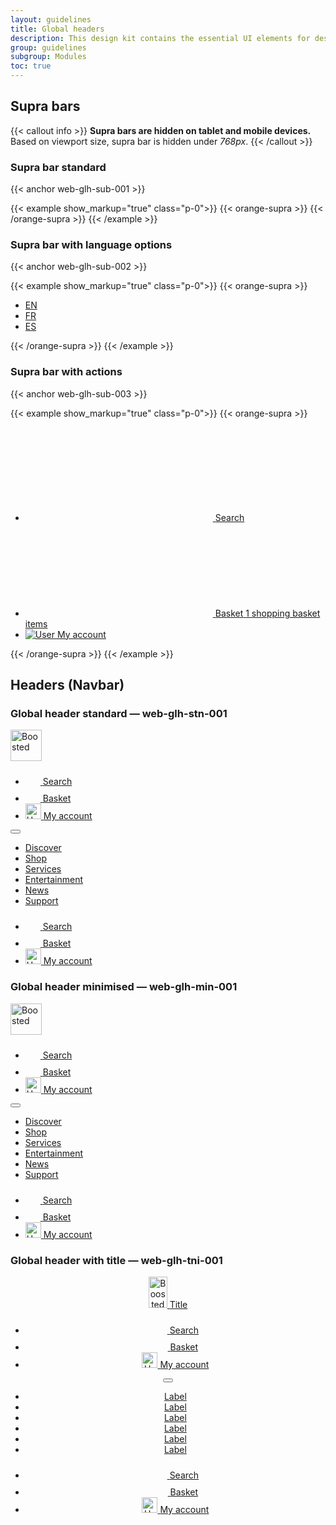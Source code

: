 ```yaml
---
layout: guidelines
title: Global headers
description: This design kit contains the essential UI elements for designing, prototyping and building Orange products and services on the web.
group: guidelines
subgroup: Modules
toc: true
---
```


## Supra bars
{{< callout info >}}
<strong>Supra bars are hidden on tablet and mobile devices.</strong><br>
Based on viewport size, supra bar is hidden under <var>768px</var>.
{{< /callout >}}

### Supra bar standard

{{< anchor web-glh-sub-001 >}}

{{< example show_markup="true" class="p-0">}}
{{< orange-supra >}}
{{< /orange-supra >}}
{{< /example >}}

### Supra bar with language options

{{< anchor web-glh-sub-002 >}}

{{< example show_markup="true" class="p-0">}}
{{< orange-supra >}}
<ul class="navbar-nav ml-auto">
  <li class="nav-item"><a class="nav-link active" href="#" aria-label="English version">EN</a></li>
  <li class="nav-item"><a class="nav-link" href="#" aria-label="Version française" lang="fr" hreflang="fr">FR</a></li>
  <li class="nav-item"><a class="nav-link" href="#" aria-label="Version en español" lang="es" hreflang="es">ES</a></li>
</ul>
{{< /orange-supra >}}
{{< /example >}}

### Supra bar with actions

{{< anchor web-glh-sub-003 >}}

{{< example show_markup="true" class="p-0">}}
{{< orange-supra >}}
<ul class="navbar-nav ml-auto">
  <li class="nav-item">
    <a href="#" class="nav-link nav-icon">
      <svg fill="currentColor" aria-hidden="true" focusable="false" class="overflow-visible">
        <use xlink:href="/docs/5.1/assets/img/boosted-sprite.svg#search"/>
      </svg>
      <span class="visually-hidden">Search</span>
    </a>
  </li>
  <li class="nav-item">
    <a href="#" class="nav-link nav-icon">
      <svg fill="currentColor" aria-hidden="true" focusable="false" class="overflow-visible">
        <use xlink:href="/docs/5.1/assets/img/boosted-sprite.svg#buy"/>
      </svg>
      <span class="visually-hidden">Basket</span>
      <span class="position-relative">
        <span class="badge">
          1
          <span class="visually-hidden">shopping basket items</span>
        </span>
      </span>
    </a>
  </li>
  <li class="nav-item">
    <a href="#" class="nav-link nav-icon">
      <img src="/docs/5.1/assets/img/navbar-contact.png" role="img" alt="User" loading="lazy" aria-hidden="true">
      <span class="visually-hidden">My account</span>
    </a>
  </li>
</ul>
{{< /orange-supra >}}
{{< /example >}}
  <div class="container">
    <h2 id="navbar" class="mt-5">Headers (Navbar)</h2>
    <h3 class="mt-5 h5">Global header standard — <a id="web-glh-stn-001" class="ui-kit-id">web-glh-stn-001</a></h3>
  </div>
    <nav class="navbar navbar-dark bg-dark navbar-expand-md" role="navigation">
    <div class="container-lg">
      <a class="navbar-brand" href="#">
        <img src="/docs/5.0/assets/brand/orange-logo.svg" width="50" height="50" role="img" alt="Boosted" loading="lazy">
      </a>
      <ul class="navbar-nav d-md-none flex-row ml-auto">
        <li class="nav-item">
          <a href="#" class="nav-link nav-icon">
            <svg width="1.5rem" height="1.5rem" fill="currentColor" aria-hidden="true" focusable="false" class="overflow-visible">
              <use xlink:href="/docs/5.0/assets/img/boosted-sprite.svg#search"/>
            </svg>
            <span class="visually-hidden">Search</span>
          </a>
        </li> 
        <li class="nav-item">
          <a href="#" class="nav-link nav-icon">
            <svg width="1.5rem" height="1.5rem" fill="currentColor" aria-hidden="true" focusable="false" class="overflow-visible">
              <use xlink:href="/docs/5.0/assets/img/boosted-sprite.svg#buy"/>
            </svg>
            <span class="visually-hidden">Basket</span>
          </a>
        </li>
        <li class="nav-item">
          <a href="#" class="nav-link nav-icon">
            <img src="/docs/5.0/assets/img/navbar-contact.png" width="25" height="25" role="img" alt="User" loading="lazy">
          <span class="visually-hidden">My account</span>
          </a>
        </li>
      </ul>
      <button class="navbar-toggler" type="button" data-bs-toggle="collapse" data-bs-target="#global-header-standard" aria-controls="global-header-standard" aria-expanded="false" aria-label="Toggle navigation">
        <span class="navbar-toggler-icon"></span>
      </button>
      <div class="navbar-collapse collapse" id="global-header-standard" style="height: auto;">
        <ul class="navbar-nav">
          <li class="nav-item"><a class="nav-link active" href="#">Discover</a></li>
          <li class="nav-item"><a class="nav-link" href="#">Shop</a></li>
          <li class="nav-item"><a class="nav-link" href="#">Services</a></li>
          <li class="nav-item"><a class="nav-link" href="#">Entertainment</a></li>
          <li class="nav-item"><a class="nav-link" href="#">News</a></li>
          <li class="nav-item"><a class="nav-link" href="#">Support</a></li>
        </ul>
      </div>
      <ul class="navbar-nav d-none d-md-flex">
        <li class="nav-item">
          <a href="#" class="nav-link nav-icon pt-1 pb-2">
            <svg width="1.5rem" height="1.5rem" fill="currentColor" aria-hidden="true" focusable="false" class="overflow-visible">
              <use xlink:href="/docs/5.0/assets/img/boosted-sprite.svg#search"/>
            </svg>
            <span class="visually-hidden">Search</span>
          </a>
        </li> 
        <li class="nav-item">
          <a href="#" class="nav-link nav-icon pt-1 pb-2">
            <svg width="1.5rem" height="1.5rem" fill="currentColor" aria-hidden="true" focusable="false" class="overflow-visible">
              <use xlink:href="/docs/5.0/assets/img/boosted-sprite.svg#buy"/>
            </svg>
            <span class="visually-hidden">Basket</span>
          </a>
        </li>
        <li class="nav-item">
          <a href="#" class="nav-link nav-icon pt-1 pb-2">
            <img src="/docs/5.0/assets/img/navbar-contact.png" width="25" height="25" role="img" alt="User" loading="lazy">
          <span class="visually-hidden">My account</span>
          </a>
        </li>
      </ul>
    </div>
  </nav>
  <div class="container">
    <h3 class="mt-5 h5">Global header minimised — <a id="web-glh-min-001" class="ui-kit-id">web-glh-min-001</a></h3>
  </div>
  <nav class="navbar navbar-dark bg-dark navbar-expand-md pt-0">
    <div class="container-lg">
      <a class="navbar-brand" href="#">
        <img src="/docs/5.0/assets/brand/orange-logo.svg" width="50" height="50" role="img" alt="Boosted" loading="lazy">
      </a>
      <ul class="navbar-nav d-md-none flex-row">
        <li class="nav-item">
          <a href="#" class="nav-link nav-icon">
            <svg width="1.5rem" height="1.5rem" fill="currentColor" aria-hidden="true" focusable="false" class="overflow-visible">
              <use xlink:href="/docs/5.0/assets/img/boosted-sprite.svg#search"/>
            </svg>
            <span class="visually-hidden">Search</span>
          </a>
        </li> 
        <li class="nav-item">
          <a href="#" class="nav-link nav-icon">
            <svg width="1.5rem" height="1.5rem" fill="currentColor" aria-hidden="true" focusable="false" class="overflow-visible">
              <use xlink:href="/docs/5.0/assets/img/boosted-sprite.svg#buy"/>
            </svg>
            <span class="visually-hidden">Basket</span>
          </a>
        </li>
        <li class="nav-item">
          <a href="#" class="nav-link nav-icon">
            <img src="/docs/5.0/assets/img/navbar-contact.png" width="25" height="25" role="img" alt="User" loading="lazy">
          <span class="visually-hidden">My account</span>
          </a>
        </li>
      </ul>
      <button class="navbar-toggler" type="button" data-bs-toggle="collapse" data-bs-target="#global-header-minified" aria-controls="global-header-minified" aria-expanded="false" aria-label="Toggle navigation">
        <span class="navbar-toggler-icon"></span>
      </button>
      <div class="mega-menu navbar-collapse collapse bg-dark" id="global-header-minified" style="height: auto;">
        <ul class="navbar-nav">
          <li class="nav-item"><a class="nav-link active" href="#">Discover</a></li>
          <li class="nav-item"><a class="nav-link" href="#">Shop</a></li>
          <li class="nav-item"><a class="nav-link" href="#">Services</a></li>
          <li class="nav-item"><a class="nav-link" href="#">Entertainment</a></li>
          <li class="nav-item"><a class="nav-link" href="#">News</a></li>
          <li class="nav-item"><a class="nav-link" href="#">Support</a></li>
        </ul>
      </div>
      <ul class="navbar-nav d-none d-md-flex">
        <li class="nav-item">
          <a href="#" class="nav-link nav-icon pt-1 pb-2">
            <svg width="1.5rem" height="1.5rem" fill="currentColor" aria-hidden="true" focusable="false" class="overflow-visible">
              <use xlink:href="/docs/5.0/assets/img/boosted-sprite.svg#search"/>
            </svg>
            <span class="visually-hidden">Search</span>
          </a>
        </li> 
        <li class="nav-item">
          <a href="#" class="nav-link nav-icon pt-1 pb-2">
            <svg width="1.5rem" height="1.5rem" fill="currentColor" aria-hidden="true" focusable="false" class="overflow-visible">
              <use xlink:href="/docs/5.0/assets/img/boosted-sprite.svg#buy"/>
            </svg>
            <span class="visually-hidden">Basket</span>
          </a>
        </li>
        <li class="nav-item">
          <a href="#" class="nav-link nav-icon pt-1 pb-2">
            <img src="/docs/5.0/assets/img/navbar-contact.png" width="25" height="25" role="img" alt="User" loading="lazy">
          <span class="visually-hidden">My account</span>
          </a>
        </li>
      </ul>
    </div>
  </nav>

  <div class="container">
    <h3 class="mt-5 h5">
      Global header with title — <a id="web-glh-tni-001" class="ui-kit-id">web-glh-tni-001</a>
    </h3>
  </div>
  <header>
    <nav class="navbar navbar-dark bg-dark navbar-expand-md" role="navigation">
      <div class="container-lg flex-sm-wrap flex-md-nowrap">
        <a class="navbar-brand" href="#">
          <img src="/docs/5.0/assets/brand/orange-logo.svg" width="30" height="50" role="img" alt="Boosted" loading="lazy">
          <span id="title" class="h2">Title</span>
        </a>
        <ul class="navbar-nav d-md-none flex-row ml-auto">
          <li class="nav-item">
            <a href="#" class="nav-link nav-icon pt-1 pb-2">
              <svg width="1.5rem" height="1.5rem" fill="currentColor" aria-hidden="true" focusable="false" class="overflow-visible">
                <use xlink:href="/docs/5.0/assets/img/boosted-sprite.svg#search"/>
              </svg>
              <span class="visually-hidden">Search</span>
            </a>
          </li> 
          <li class="nav-item">
            <a href="#" class="nav-link nav-icon pt-1 pb-2">
              <svg width="1.5rem" height="1.5rem" fill="currentColor" aria-hidden="true" focusable="false" class="overflow-visible">
                <use xlink:href="/docs/5.0/assets/img/boosted-sprite.svg#buy"/>
              </svg>
              <span class="visually-hidden">Basket</span>
            </a>
          </li>
          <li class="nav-item">
            <a href="#" class="nav-link nav-icon pt-1 pb-2">
              <img src="/docs/5.0/assets/img/navbar-contact.png" width="25" height="25" role="img" alt="User" loading="lazy">
            <span class="visually-hidden">My account</span>
            </a>
          </li>
        </ul>
        <button class="navbar-toggler" type="button" data-bs-toggle="collapse" data-bs-target="#global-header-title" aria-controls="global-header-title" aria-expanded="false" aria-label="Toggle navigation">
          <span class="navbar-toggler-icon"></span>
        </button>
        <div class="navbar-collapse justify-content-between collapse" id="global-header-title">
          <ul class="navbar-nav">
            <li class="nav-item"><a class="nav-link active" href="#">Label</a></li>
            <li class="nav-item"><a class="nav-link" href="#">Label</a></li>
            <li class="nav-item"><a class="nav-link" href="#">Label</a></li>
            <li class="nav-item"><a class="nav-link" href="#">Label</a></li>
            <li class="nav-item"><a class="nav-link" href="#">Label</a></li>
            <li class="nav-item"><a class="nav-link" href="#">Label</a></li>
          </ul>
        </div>
        <ul class="navbar-nav d-none d-md-flex">
          <li class="nav-item">
            <a href="#" class="nav-link nav-icon pt-1 pb-2">
              <svg width="1.5rem" height="1.5rem" fill="currentColor" aria-hidden="true" focusable="false" class="overflow-visible">
                <use xlink:href="/docs/5.0/assets/img/boosted-sprite.svg#search"/>
              </svg>
              <span class="visually-hidden">Search</span>
            </a>
          </li> 
          <li class="nav-item">
            <a href="#" class="nav-link nav-icon pt-1 pb-2">
              <svg width="1.5rem" height="1.5rem" fill="currentColor" aria-hidden="true" focusable="false" class="overflow-visible">
                <use xlink:href="/docs/5.0/assets/img/boosted-sprite.svg#buy"/>
              </svg>
              <span class="visually-hidden">Basket</span>
            </a>
          </li>
          <li class="nav-item">
            <a href="#" class="nav-link nav-icon pt-1 pb-2">
              <img src="/docs/5.0/assets/img/navbar-contact.png" width="25" height="25" role="img" alt="User" loading="lazy">
            <span class="visually-hidden">My account</span>
            </a>
          </li>
        </ul>
      </div>
    </div>
  </header>
